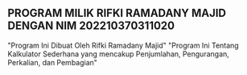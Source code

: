 ## PROGRAM MILIK RIFKI RAMADANY MAJID DENGAN NIM 202210370311020
"Program Ini Dibuat Oleh Rifki Ramadany Majid" 
"Program Ini Tentang Kalkulator Sederhana yang mencakup Penjumlahan, Pengurangan, Perkalian, dan Pembagian" 

